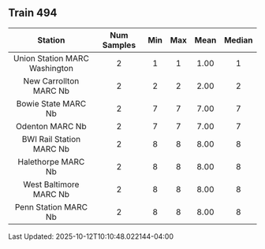 ## Train 494

| Station | Num Samples | Min | Max | Mean | Median |
| :-----: | :---------: | :-: | :-: | :--: | :----: |
| Union Station MARC Washington | 2 | 1 | 1 | 1.00 | 1 |
| New Carrollton MARC Nb | 2 | 2 | 2 | 2.00 | 2 |
| Bowie State MARC Nb | 2 | 7 | 7 | 7.00 | 7 |
| Odenton MARC Nb | 2 | 7 | 7 | 7.00 | 7 |
| BWI Rail Station MARC Nb | 2 | 8 | 8 | 8.00 | 8 |
| Halethorpe MARC Nb | 2 | 8 | 8 | 8.00 | 8 |
| West Baltimore MARC Nb | 2 | 8 | 8 | 8.00 | 8 |
| Penn Station MARC Nb | 2 | 8 | 8 | 8.00 | 8 |


Last Updated: 2025-10-12T10:10:48.022144-04:00